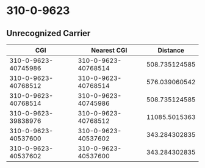 # 310-0-9623
## Unrecognized Carrier


| CGI | Nearest CGI | Distance |
|-----|-------------|----------|
| 310-0-9623-40745986 | 310-0-9623-40768514 | 508.735124585 |
| 310-0-9623-40768512 | 310-0-9623-40768514 | 576.039060542 |
| 310-0-9623-40768514 | 310-0-9623-40745986 | 508.735124585 |
| 310-0-9623-39838976 | 310-0-9623-40768512 | 11085.5015363 |
| 310-0-9623-40537600 | 310-0-9623-40537602 | 343.284302835 |
| 310-0-9623-40537602 | 310-0-9623-40537600 | 343.284302835 |

